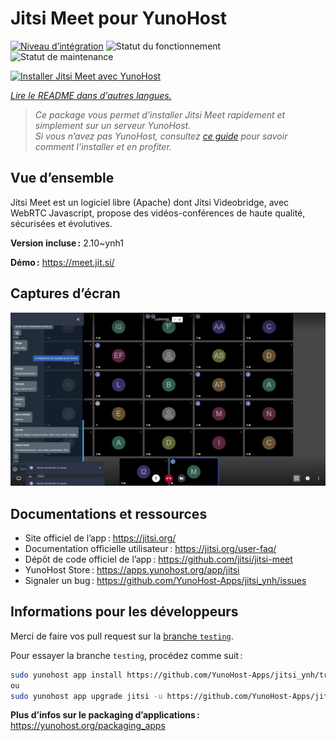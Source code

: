 <!--
Nota bene : ce README est automatiquement généré par <https://github.com/YunoHost/apps/tree/master/tools/readme_generator>
Il NE doit PAS être modifié à la main.
-->

# Jitsi Meet pour YunoHost

[![Niveau d’intégration](https://dash.yunohost.org/integration/jitsi.svg)](https://dash.yunohost.org/appci/app/jitsi) ![Statut du fonctionnement](https://ci-apps.yunohost.org/ci/badges/jitsi.status.svg) ![Statut de maintenance](https://ci-apps.yunohost.org/ci/badges/jitsi.maintain.svg)

[![Installer Jitsi Meet avec YunoHost](https://install-app.yunohost.org/install-with-yunohost.svg)](https://install-app.yunohost.org/?app=jitsi)

*[Lire le README dans d'autres langues.](./ALL_README.md)*

> *Ce package vous permet d’installer Jitsi Meet rapidement et simplement sur un serveur YunoHost.*  
> *Si vous n’avez pas YunoHost, consultez [ce guide](https://yunohost.org/install) pour savoir comment l’installer et en profiter.*

## Vue d’ensemble

Jitsi Meet est un logiciel libre (Apache) dont Jitsi Videobridge, avec WebRTC Javascript, propose des vidéos-conférences de haute qualité, sécurisées et évolutives.


**Version incluse :** 2.10~ynh1

**Démo :** <https://meet.jit.si/>

## Captures d’écran

![Capture d’écran de Jitsi Meet](./doc/screenshots/screenshot.png)

## Documentations et ressources

- Site officiel de l’app : <https://jitsi.org/>
- Documentation officielle utilisateur : <https://jitsi.org/user-faq/>
- Dépôt de code officiel de l’app : <https://github.com/jitsi/jitsi-meet>
- YunoHost Store : <https://apps.yunohost.org/app/jitsi>
- Signaler un bug : <https://github.com/YunoHost-Apps/jitsi_ynh/issues>

## Informations pour les développeurs

Merci de faire vos pull request sur la [branche `testing`](https://github.com/YunoHost-Apps/jitsi_ynh/tree/testing).

Pour essayer la branche `testing`, procédez comme suit :

```bash
sudo yunohost app install https://github.com/YunoHost-Apps/jitsi_ynh/tree/testing --debug
ou
sudo yunohost app upgrade jitsi -u https://github.com/YunoHost-Apps/jitsi_ynh/tree/testing --debug
```

**Plus d’infos sur le packaging d’applications :** <https://yunohost.org/packaging_apps>
